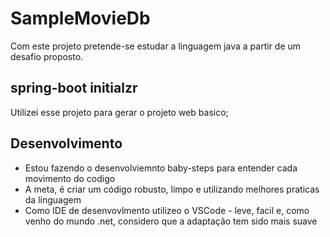 # SampleMovieDb

Com este projeto pretende-se estudar a linguagem java a partir de um desafio proposto. 

## spring-boot initialzr 
Utilizei esse projeto para gerar o projeto web basico;

## Desenvolvimento
* Estou fazendo o desenvolviemnto baby-steps para entender cada movimento do codigo 
* A meta, é criar um código robusto, limpo e utilizando melhores praticas da linguagem
* Como IDE de desenvovlmento utilizeo o VSCode - leve, facil e, como venho do mundo .net, considero que a adaptação tem sido mais suave

